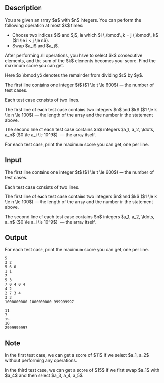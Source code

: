 ## Description

<div><p>You are given an array $a$ with $n$ integers. You can perform the following operation at most $k$ times:</p><ul> <li> Choose two indices $i$ and $j$, in which $i \,\bmod\, k = j \,\bmod\, k$ ($1 \le i &lt; j \le n$). </li><li> Swap $a_i$ and $a_j$. </li></ul><p>After performing all operations, you have to select $k$ consecutive elements, and the sum of the $k$ elements becomes your score. Find the maximum score you can get.</p><p>Here $x \bmod y$ denotes the remainder from dividing $x$ by $y$.</p></div><div class="input-specification"><p>The first line contains one integer $t$ ($1 \le t \le 600$)&nbsp;— the number of test cases.</p><p>Each test case consists of two lines. </p><p>The first line of each test case contains two integers $n$ and $k$ ($1 \le k \le n \le 100$)&nbsp;— the length of the array and the number in the statement above.</p><p>The second line of each test case contains $n$ integers $a_1, a_2, \ldots, a_n$ ($0 \le a_i \le 10^9$) &nbsp;— the array itself.</p></div><div class="output-specification"><p>For each test case, print the maximum score you can get, one per line.</p></div>

## Input

<p>The first line contains one integer $t$ ($1 \le t \le 600$)&nbsp;— the number of test cases.</p><p>Each test case consists of two lines. </p><p>The first line of each test case contains two integers $n$ and $k$ ($1 \le k \le n \le 100$)&nbsp;— the length of the array and the number in the statement above.</p><p>The second line of each test case contains $n$ integers $a_1, a_2, \ldots, a_n$ ($0 \le a_i \le 10^9$) &nbsp;— the array itself.</p>

## Output

<p>For each test case, print the maximum score you can get, one per line.</p>





```input1|2,3,6,7,10,11
5
3 2
5 6 0
1 1
7
5 3
7 0 4 0 4
4 2
2 7 3 4
3 3
1000000000 1000000000 999999997
```




```output1
11
7
15
10
2999999997
```



## Note

<p>In the first test case, we can get a score of $11$ if we select $a_1, a_2$ without performing any operations.</p><p>In the third test case, we can get a score of $15$ if we first swap $a_1$ with $a_4$ and then select $a_3, a_4, a_5$. </p>
